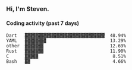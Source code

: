 ### Hi, I'm Steven.

#### Coding activity (past 7 days)
```
Dart   ▓▓▓▓▓▓▓▓▓▓▓▓▓▓▓▓▓▓▓▓▓▓▓▓▓▓▓▓▓▓  48.94%
YAML   ▓▓▓▓▓▓▓▓                        13.29%
other  ▓▓▓▓▓▓▓                         12.69%
Rust   ▓▓▓▓▓▓▓                         11.90%
C      ▓▓▓▓▓                            8.51%
Bash   ▓▓                               4.66%
```

